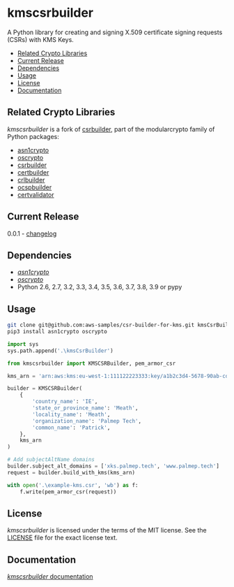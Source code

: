 # kmscsrbuilder

A Python library for creating and signing X.509 certificate signing requests
(CSRs) with KMS Keys.

 - [Related Crypto Libraries](#related-crypto-libraries)
 - [Current Release](#current-release)
 - [Dependencies](#dependencies)
 - [Usage](#usage)
 - [License](#license)
 - [Documentation](#documentation)

## Related Crypto Libraries

*kmscsrbuilder* is a fork of [csrbuilder](https://github.com/wbond/csrbuilder), part of the modularcrypto family of Python packages:

 - [asn1crypto](https://github.com/wbond/asn1crypto)
 - [oscrypto](https://github.com/wbond/oscrypto)
 - [csrbuilder](https://github.com/wbond/csrbuilder)
 - [certbuilder](https://github.com/wbond/certbuilder)
 - [crlbuilder](https://github.com/wbond/crlbuilder)
 - [ocspbuilder](https://github.com/wbond/ocspbuilder)
 - [certvalidator](https://github.com/wbond/certvalidator)

## Current Release

0.0.1 - [changelog](changelog.md)

## Dependencies

 - [*asn1crypto*](https://github.com/wbond/asn1crypto)
 - [*oscrypto*](https://github.com/wbond/oscrypto)
 - Python 2.6, 2.7, 3.2, 3.3, 3.4, 3.5, 3.6, 3.7, 3.8, 3.9 or pypy

## Usage

```bash
git clone git@github.com:aws-samples/csr-builder-for-kms.git kmsCsrBuilder
pip3 install asn1crypto oscrypto
```

```python
import sys
sys.path.append('.\kmsCsrBuilder')

from kmscsrbuilder import KMSCSRBuilder, pem_armor_csr

kms_arn = 'arn:aws:kms:eu-west-1:111122223333:key/a1b2c3d4-5678-90ab-cdef-EXAMPLE11111'

builder = KMSCSRBuilder(
    {
        'country_name': 'IE',
        'state_or_province_name': 'Meath',
        'locality_name': 'Meath',
        'organization_name': 'Palmep Tech',
        'common_name': 'Patrick',
    },
    kms_arn
)

# Add subjectAltName domains
builder.subject_alt_domains = ['xks.palmep.tech', 'www.palmep.tech']
request = builder.build_with_kms(kms_arn)

with open('.\example-kms.csr', 'wb') as f:
    f.write(pem_armor_csr(request))
```

## License

*kmscsrbuilder* is licensed under the terms of the MIT license. See the
[LICENSE](LICENSE) file for the exact license text.

## Documentation

[*kmscsrbuilder* documentation](docs/readme.md)


